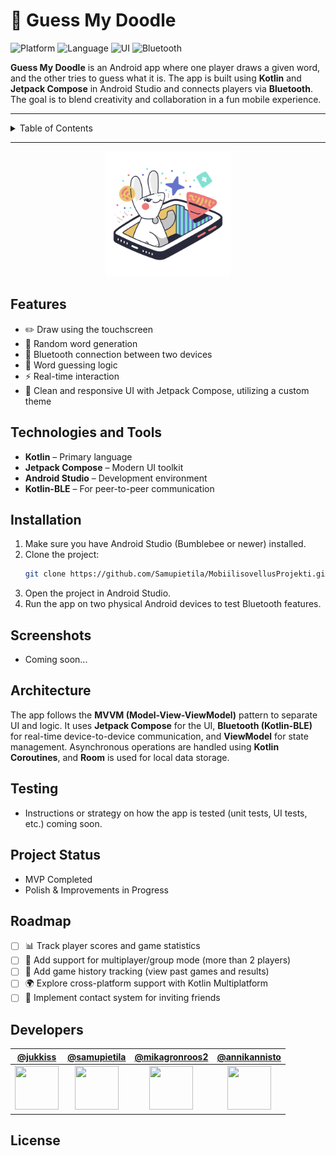 # 🎨 Guess My Doodle

![Platform](https://img.shields.io/badge/platform-Android-blue)
![Language](https://img.shields.io/badge/language-Kotlin-orange)
![UI](https://img.shields.io/badge/UI-Jetpack%20Compose-7950F2?logo=android)
![Bluetooth](https://img.shields.io/badge/Bluetooth-BLE-007BFF?logo=bluetooth)


**Guess My Doodle** is an Android app where one player draws a given word, and the other tries to guess what it is. The app is built using **Kotlin** and **Jetpack Compose** in Android Studio and connects players via **Bluetooth**. The goal is to blend creativity and collaboration in a fun mobile experience.

---

<details>
  <summary>Table of Contents</summary>
  
1. [Features](#features)
2. [Technologies and Tools](#technologies-and-tools)
3. [Installation](#installation)
4. [Screenshots](#screenshots)
5. [Architecture](#architecture)
6. [Testing](#testing)
7. [Project Status](#project-status)
8. [Roadmap](#roadmap)
9. [Developers](#developers)
10. [License](#license)

</details>

---

<div align="center">
  <img src="app/src/main/res/drawable/logo.png" alt="Project Logo" width="200" height="200">
</div>

## Features
- ✏️ Draw using the touchscreen
- 🔄 Random word generation
- 📱 Bluetooth connection between two devices
- 🧩 Word guessing logic
- ⚡ Real-time interaction
- 🎨 Clean and responsive UI with Jetpack Compose, utilizing a custom theme




## Technologies and Tools

- **Kotlin** – Primary language
- **Jetpack Compose** – Modern UI toolkit
- **Android Studio** – Development environment
- **Kotlin-BLE** – For peer-to-peer communication


## Installation

1. Make sure you have Android Studio (Bumblebee or newer) installed.
2. Clone the project:
   ```bash
   git clone https://github.com/Samupietila/MobiilisovellusProjekti.git
3. Open the project in Android Studio.
4. Run the app on two physical Android devices to test Bluetooth features.
   

## Screenshots

- Coming soon...


## Architecture

The app follows the **MVVM (Model-View-ViewModel)** pattern to separate UI and logic.
It uses **Jetpack Compose** for the UI, **Bluetooth (Kotlin-BLE)** for real-time device-to-device communication, and **ViewModel** for state management.
Asynchronous operations are handled using **Kotlin Coroutines**, and **Room** is used for local data storage.

## Testing

- Instructions or strategy on how the app is tested (unit tests, UI tests, etc.) coming soon.


## Project Status
- MVP Completed
- Polish & Improvements in Progress

## Roadmap
- [ ] 📊 Track player scores and game statistics
- [ ] 👥 Add support for multiplayer/group mode (more than 2 players)
- [ ] 🧾 Add game history tracking (view past games and results)
- [ ] 🌍 Explore cross-platform support with Kotlin Multiplatform
- [ ] 📇 Implement contact system for inviting friends

## Developers

| [@jukkiss](https://github.com/jukkiss) | [@samupietila](https://github.com/samupietila) | [@mikagronroos2](https://github.com/mikagronroos2) | [@annikannisto](https://github.com/annikannisto) |
|:--:|:--:|:--:|:--:|
| <img src="https://github.com/jukkiss.png" width="70" height="70"> | <img src="https://github.com/samupietila.png" width="70" height="70"> | <img src="https://github.com/mikagronroos2.png" width="70" height="70"> | <img src="https://github.com/annikannisto.png" width="70" height="70"> |



## License
